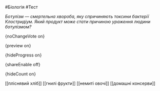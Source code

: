 #Біологія #Тест

*Ботулізм — смертельна хвороба, яку спричиняють токсини бактерії  Клостридіум. Який продукт може стати причиною ураження людини  ботулізмом?*

{noChangeVote on}

{preview on}

{hideProgress on}

{shareEnable off}

{hideCount on}

[[пліснявий хліб]]
[[гнилі фрукти]]
[[немиті овочі]]
[[домашні консерви]]

